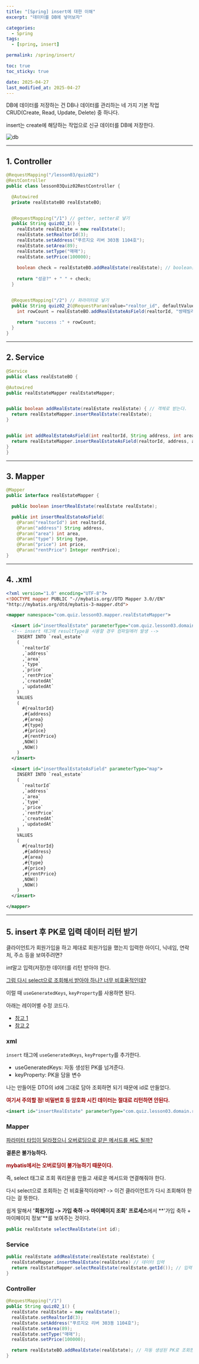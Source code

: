```yaml
---
title: "[Spring] insert에 대한 이해"
excerpt: "데이터를 DB에 넣어보자"

categories:
  - Spring
tags:
  - [spring, insert]

permalink: /spring/insert/

toc: true
toc_sticky: true

date: 2025-04-27
last_modified_at: 2025-04-27
---
```


DB에 데이터를 저장하는 건 DB나 데이터를 관리하는 네 가지 기본 작업 CRUD(Create, Read, Update, Delete) 중 하나다.

insert는 create에 해당하는 작업으로 신규 데이터를 DB에 저장한다.

![db](/assets/images/posts_img/spring-insert/success.png)

<hr>

## 1. Controller

```java
@RequestMapping("/lesson03/quiz02")
@RestController
public class lesson03Quiz02RestController {

  @Autowired
  private realEstateBO realEstateBO;


  @RequestMapping("/1") // getter, setter로 넣기
  public String quiz02_1() {
    realEstate realEstate = new realEstate();
    realEstate.setRealtorId(3);
    realEstate.setAddress("푸르지오 리버 303동 1104호");
    realEstate.setArea(89);
    realEstate.setType("매매");
    realEstate.setPrice(100000);
    
    boolean check = realEstateBO.addRealEstate(realEstate); // boolean은 Mybatis에서 제공하는 리턴타입은 아니다. void, int만 제공
    
    return "성공?" + " " + check;
  }


  @RequestMapping("/2") // 파라미터로 넣기
  public String quiz02_2(@RequestParam(value="realtor_id", defaultValue = "5") int realtorId) {
    int rowCount = realEstateBO.addRealEstateAsField(realtorId, "쌍떼빌리버 오피스텔 814호", 45, "월세", 100000, 120); // int는 입력 성공한 row개수를 리턴한다.
    
    return "success :" + rowCount;
  }
}
```

<hr>

## 2. Service

```java
@Service
public class realEstateBO {

@Autowired
public realEstateMapper realEstateMapper;


public boolean addRealEstate(realEstate realEstate) { // 객체로 받는다.
  return realEstateMapper.insertRealEstate(realEstate);
}


public int addRealEstateAsField(int realtorId, String address, int area, String type, int price, Integer rentPrice) {
  return realEstateMapper.insertRealEstateAsField(realtorId, address, area, type, price, rentPrice);
}
}
```

<hr>

## 3. Mapper

```java
@Mapper
public interface realEstateMapper {

  public boolean insertRealEstate(realEstate realEstate);

  public int insertRealEstateAsField(
    @Param("realtorId") int realtorId,
    @Param("address") String address, 
    @Param("area") int area, 
    @Param("type") String type, 
    @Param("price") int price, 
    @Param("rentPrice") Integer rentPrice);
}
```

<hr>

## 4. .xml

```xml
<?xml version="1.0" encoding="UTF-8"?>
<!DOCTYPE mapper PUBLIC "-//mybatis.org//DTD Mapper 3.0//EN"
"http://mybatis.org/dtd/mybatis-3-mapper.dtd">

<mapper namespace="com.quiz.lesson03.mapper.realEstateMapper">

  <insert id="insertRealEstate" parameterType="com.quiz.lesson03.domain.realEstate">
  <!-- insert 태그에 resultType을 사용할 경우 컴파일에러 발생 -->
    INSERT INTO `real_estate`
    (
      `realtorId`
      ,`address`
      ,`area`
      ,`type`
      ,`price`
      ,`rentPrice`
      ,`createdAt`
      ,`updatedAt`
    )
    VALUES
    (
      #{realtorId}
      ,#{address}
      ,#{area}
      ,#{type}
      ,#{price}
      ,#{rentPrice}
      ,NOW()
      ,NOW()
    )
  </insert>

  <insert id="insertRealEstateAsField" parameterType="map">
    INSERT INTO `real_estate`
    (
      `realtorId`
      ,`address`
      ,`area`
      ,`type`
      ,`price`
      ,`rentPrice`
      ,`createdAt`
      ,`updatedAt`
    )
    VALUES
    (
      #{realtorId}
      ,#{address}
      ,#{area}
      ,#{type}
      ,#{price}
      ,#{rentPrice}
      ,NOW()
      ,NOW()
    )
  </insert>

</mapper>
```

<hr>

## 5. insert 후 PK로 입력 데이터 리턴 받기

클라이언트가 회원가입을 하고 제대로 회원가입을 했는지 입력한 아이디, 닉네임, 연락처, 주소 등을 보여주려면?

int말고 입력(저장)한 데이터를 리턴 받아야 한다.

<u>그럼 다시 select으로 조회해서 받아야 하나? 너무 비효율적인데?</u>

이럴 때 `useGeneratedKeys`, `keyProperty`를 사용하면 된다.

아래는 레이어별 수정 코드다.

- [참고 1](https://seyuuu.tistory.com/12)
- [참고 2](https://maivve.tistory.com/348)

### xml

`insert` 태그에 `useGeneratedKeys`, `keyProperty`를 추가한다.

- useGeneratedKeys: 자동 생성된 PK를 넘겨준다.
- keyProperty: PK을 담을 변수

나는 만들어둔 DTO의 id에 그대로 담아 조회하면 되기 때문에 id로 만들었다.

**<font color="#990000">여기서 주의할 점! 비밀번호 등 암호화 시킨 데이터는 절대로 리턴하면 안된다.</font>**

```xml
<insert id="insertRealEstate" parameterType="com.quiz.lesson03.domain.realEstate" useGeneratedKeys="true" keyProperty="id">
```

### Mapper

<u>파라미터 타입이 달라졌으니 오버로딩으로 같은 메서드를 써도 될까?</u>

**결론은 불가능하다.**

**<font color="#990000">mybatis에서는 오버로딩이 불가능하기 때문이다.</font>**

즉, select 태그로 조회 쿼리문을 만들고 새로운 메서드와 연결해줘야 한다.

다시 select으로 조회하는 건 비효율적이라며? -> 이건 클라이언트가 다시 조회해야 한다는 걸 뜻한다.

쉽게 말해서 **'회원가입 -> 가입 축하 -> 마이페이지 조회' 프로세스**에서 **'가입 축하 + 마이페이지 정보'**를 보여주는 것이다.

```java
public realEstate selectRealEstate(int id);
```

### Service

```java
public realEstate addRealEstate(realEstate realEstate) {
  realEstateMapper.insertRealEstate(realEstate) // 데이터 입력
  return realEstateMapper.selectRealEstate(realEstate.getId()); // 입력 결과 출력
}
```

### Controller

```java
@RequestMapping("/1")
public String quiz02_1() {
  realEstate realEstate = new realEstate();
  realEstate.setRealtorId(3);
  realEstate.setAddress("푸르지오 리버 303동 1104호");
  realEstate.setArea(89);
  realEstate.setType("매매");
  realEstate.setPrice(100000);

  return realEstateBO.addRealEstate(realEstate); // 자동 생성된 PK로 조회한 데이터 출력
}
```
